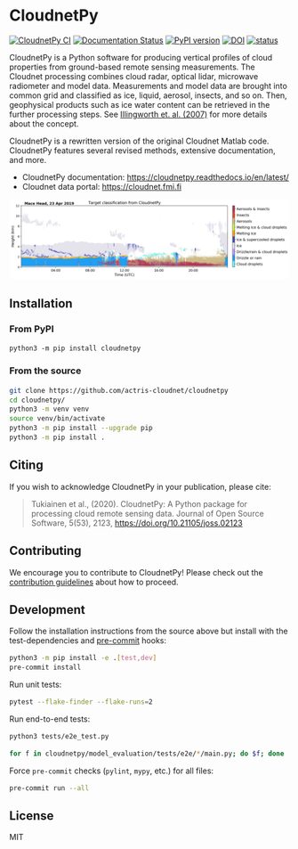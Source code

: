 # CloudnetPy

[![CloudnetPy CI](https://github.com/actris-cloudnet/cloudnetpy/actions/workflows/test.yml/badge.svg)](https://github.com/actris-cloudnet/cloudnetpy/actions/workflows/test.yml)
[![Documentation Status](https://readthedocs.org/projects/cloudnetpy/badge/?version=latest)](https://cloudnetpy.readthedocs.io/en/latest/?badge=latest)
[![PyPI version](https://badge.fury.io/py/cloudnetpy.svg)](https://badge.fury.io/py/cloudnetpy)
[![DOI](https://zenodo.org/badge/233602651.svg)](https://zenodo.org/badge/latestdoi/233602651)
[![status](https://joss.theoj.org/papers/959971f196f617dddc0e7d8333ff22b7/status.svg)](https://joss.theoj.org/papers/959971f196f617dddc0e7d8333ff22b7)

CloudnetPy is a Python software for producing vertical profiles of cloud properties from ground-based
remote sensing measurements. The Cloudnet processing combines cloud radar, optical lidar, microwave
radiometer and model data. Measurements and model data are brought into common grid and
classified as ice, liquid, aerosol, insects, and so on.
Then, geophysical products such as ice water content can be
retrieved in the further processing steps. See [Illingworth et. al. (2007)](https://doi.org/10.1175/BAMS-88-6-883) for more details about the concept.

CloudnetPy is a rewritten version of the original Cloudnet Matlab code. CloudnetPy features several revised methods, extensive documentation, and more.

* CloudnetPy documentation: https://cloudnetpy.readthedocs.io/en/latest/
* Cloudnet data portal: https://cloudnet.fmi.fi

![CloudnetPy example output](https://raw.githubusercontent.com/actris-cloudnet/cloudnetpy/main/docs/source/_static/20190423_mace-head_classification.png)

## Installation

### From PyPI
```
python3 -m pip install cloudnetpy
```

### From the source
```sh
git clone https://github.com/actris-cloudnet/cloudnetpy
cd cloudnetpy/
python3 -m venv venv
source venv/bin/activate
python3 -m pip install --upgrade pip
python3 -m pip install .
```

## Citing
If you wish to acknowledge CloudnetPy in your publication, please cite:
>Tukiainen et al., (2020). CloudnetPy: A Python package for processing cloud remote sensing data. Journal of Open Source Software, 5(53), 2123, https://doi.org/10.21105/joss.02123

## Contributing

We encourage you to contribute to CloudnetPy! Please check out the [contribution guidelines](CONTRIBUTING.md) about how to proceed.

## Development

Follow the installation instructions from the source above but install with the test-dependencies and [pre-commit](https://pre-commit.com/) hooks:
```sh
python3 -m pip install -e .[test,dev]
pre-commit install
```

Run unit tests:
```sh
pytest --flake-finder --flake-runs=2
```

Run end-to-end tests:
```sh
python3 tests/e2e_test.py
```
```sh
for f in cloudnetpy/model_evaluation/tests/e2e/*/main.py; do $f; done
```

Force `pre-commit` checks (`pylint`, `mypy`, etc.) for all files:
```sh
pre-commit run --all
```

## License

MIT

